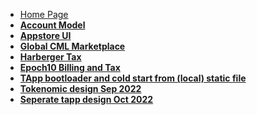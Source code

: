 - [Home Page](/)
- <strong>[Account Model](account-model/README.md)</strong>
- <strong>[Appstore UI](appstore_ui/README.md)</strong>
- <strong>[Global CML Marketplace](epoch10_billing_tax/marketplace_trade_maintainer_seat.md)</strong>
- <strong>[Harberger Tax](harberger_tax/README.md)</strong>
- <strong>[Epoch10 Billing and Tax](epoch10_billing_tax/README.md)</strong>
- <strong>[TApp bootloader and cold start from (local) static file](TApp_cold_start/README.md)</strong>
- <strong>[Tokenomic design Sep 2022](Sep2022_tokenomics/README.md)</strong>
- <strong>[Seperate tapp design Oct 2022](Oct2022_Seperate_TApps/README.md)</strong>
